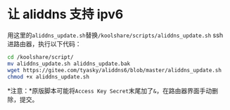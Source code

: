# 让 aliddns 支持 ipv6

用这里的`aliddns_update.sh`替换`/koolshare/scripts/aliddns_update.sh`
ssh进路由器，执行以下代码：
```zsh
cd /koolshare/script/
mv aliddns_update.sh aliddns_update.bak
wget https://gitee.com/tyasky/aliddns6/blob/master/aliddns_update.sh
chmod +x aliddns_update.sh
```

*注意：*原版脚本可能将`Access Key
Secret`末尾加了`&`，在路由器界面手动删除，提交。
